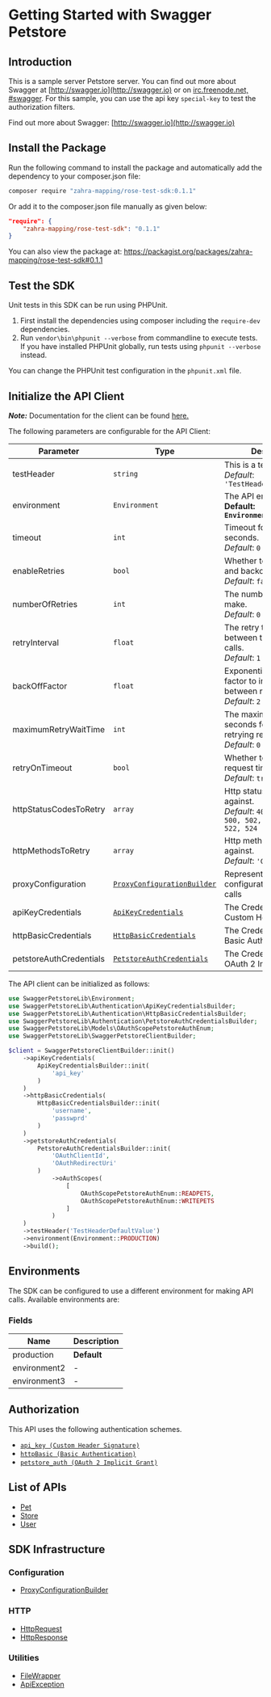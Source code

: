 
# Getting Started with Swagger Petstore

## Introduction

This is a sample server Petstore server.  You can find out more about Swagger at [http://swagger.io](http://swagger.io) or on [irc.freenode.net, #swagger](http://swagger.io/irc/).  For this sample, you can use the api key `special-key` to test the authorization filters.

Find out more about Swagger: [http://swagger.io](http://swagger.io)

## Install the Package

Run the following command to install the package and automatically add the dependency to your composer.json file:

```bash
composer require "zahra-mapping/rose-test-sdk:0.1.1"
```

Or add it to the composer.json file manually as given below:

```json
"require": {
    "zahra-mapping/rose-test-sdk": "0.1.1"
}
```

You can also view the package at:
https://packagist.org/packages/zahra-mapping/rose-test-sdk#0.1.1

## Test the SDK

Unit tests in this SDK can be run using PHPUnit.

1. First install the dependencies using composer including the `require-dev` dependencies.
2. Run `vendor\bin\phpunit --verbose` from commandline to execute tests. If you have installed PHPUnit globally, run tests using `phpunit --verbose` instead.

You can change the PHPUnit test configuration in the `phpunit.xml` file.

## Initialize the API Client

**_Note:_** Documentation for the client can be found [here.](https://www.github.com/ZahraN444/rose-test-php-sdk/tree/0.1.1/doc/client.md)

The following parameters are configurable for the API Client:

| Parameter | Type | Description |
|  --- | --- | --- |
| testHeader | `string` | This is a test header<br>*Default*: `'TestHeaderDefaultValue'` |
| environment | `Environment` | The API environment. <br> **Default: `Environment.PRODUCTION`** |
| timeout | `int` | Timeout for API calls in seconds.<br>*Default*: `0` |
| enableRetries | `bool` | Whether to enable retries and backoff feature.<br>*Default*: `false` |
| numberOfRetries | `int` | The number of retries to make.<br>*Default*: `0` |
| retryInterval | `float` | The retry time interval between the endpoint calls.<br>*Default*: `1` |
| backOffFactor | `float` | Exponential backoff factor to increase interval between retries.<br>*Default*: `2` |
| maximumRetryWaitTime | `int` | The maximum wait time in seconds for overall retrying requests.<br>*Default*: `0` |
| retryOnTimeout | `bool` | Whether to retry on request timeout.<br>*Default*: `true` |
| httpStatusCodesToRetry | `array` | Http status codes to retry against.<br>*Default*: `408, 413, 429, 500, 502, 503, 504, 521, 522, 524` |
| httpMethodsToRetry | `array` | Http methods to retry against.<br>*Default*: `'GET', 'PUT'` |
| proxyConfiguration | [`ProxyConfigurationBuilder`](https://www.github.com/ZahraN444/rose-test-php-sdk/tree/0.1.1/doc/proxy-configuration-builder.md) | Represents the proxy configurations for API calls |
| apiKeyCredentials | [`ApiKeyCredentials`](https://www.github.com/ZahraN444/rose-test-php-sdk/tree/0.1.1/doc/auth/custom-header-signature.md) | The Credentials Setter for Custom Header Signature |
| httpBasicCredentials | [`HttpBasicCredentials`](https://www.github.com/ZahraN444/rose-test-php-sdk/tree/0.1.1/doc/auth/basic-authentication.md) | The Credentials Setter for Basic Authentication |
| petstoreAuthCredentials | [`PetstoreAuthCredentials`](https://www.github.com/ZahraN444/rose-test-php-sdk/tree/0.1.1/doc/auth/oauth-2-implicit-grant.md) | The Credentials Setter for OAuth 2 Implicit Grant |

The API client can be initialized as follows:

```php
use SwaggerPetstoreLib\Environment;
use SwaggerPetstoreLib\Authentication\ApiKeyCredentialsBuilder;
use SwaggerPetstoreLib\Authentication\HttpBasicCredentialsBuilder;
use SwaggerPetstoreLib\Authentication\PetstoreAuthCredentialsBuilder;
use SwaggerPetstoreLib\Models\OAuthScopePetstoreAuthEnum;
use SwaggerPetstoreLib\SwaggerPetstoreClientBuilder;

$client = SwaggerPetstoreClientBuilder::init()
    ->apiKeyCredentials(
        ApiKeyCredentialsBuilder::init(
            'api_key'
        )
    )
    ->httpBasicCredentials(
        HttpBasicCredentialsBuilder::init(
            'username',
            'passwprd'
        )
    )
    ->petstoreAuthCredentials(
        PetstoreAuthCredentialsBuilder::init(
            'OAuthClientId',
            'OAuthRedirectUri'
        )
            ->oAuthScopes(
                [
                    OAuthScopePetstoreAuthEnum::READPETS,
                    OAuthScopePetstoreAuthEnum::WRITEPETS
                ]
            )
    )
    ->testHeader('TestHeaderDefaultValue')
    ->environment(Environment::PRODUCTION)
    ->build();
```

## Environments

The SDK can be configured to use a different environment for making API calls. Available environments are:

### Fields

| Name | Description |
|  --- | --- |
| production | **Default** |
| environment2 | - |
| environment3 | - |

## Authorization

This API uses the following authentication schemes.

* [`api_key (Custom Header Signature)`](https://www.github.com/ZahraN444/rose-test-php-sdk/tree/0.1.1/doc/auth/custom-header-signature.md)
* [`httpBasic (Basic Authentication)`](https://www.github.com/ZahraN444/rose-test-php-sdk/tree/0.1.1/doc/auth/basic-authentication.md)
* [`petstore_auth (OAuth 2 Implicit Grant)`](https://www.github.com/ZahraN444/rose-test-php-sdk/tree/0.1.1/doc/auth/oauth-2-implicit-grant.md)

## List of APIs

* [Pet](https://www.github.com/ZahraN444/rose-test-php-sdk/tree/0.1.1/doc/controllers/pet.md)
* [Store](https://www.github.com/ZahraN444/rose-test-php-sdk/tree/0.1.1/doc/controllers/store.md)
* [User](https://www.github.com/ZahraN444/rose-test-php-sdk/tree/0.1.1/doc/controllers/user.md)

## SDK Infrastructure

### Configuration

* [ProxyConfigurationBuilder](https://www.github.com/ZahraN444/rose-test-php-sdk/tree/0.1.1/doc/proxy-configuration-builder.md)

### HTTP

* [HttpRequest](https://www.github.com/ZahraN444/rose-test-php-sdk/tree/0.1.1/doc/http-request.md)
* [HttpResponse](https://www.github.com/ZahraN444/rose-test-php-sdk/tree/0.1.1/doc/http-response.md)

### Utilities

* [FileWrapper](https://www.github.com/ZahraN444/rose-test-php-sdk/tree/0.1.1/doc/file-wrapper.md)
* [ApiException](https://www.github.com/ZahraN444/rose-test-php-sdk/tree/0.1.1/doc/api-exception.md)

